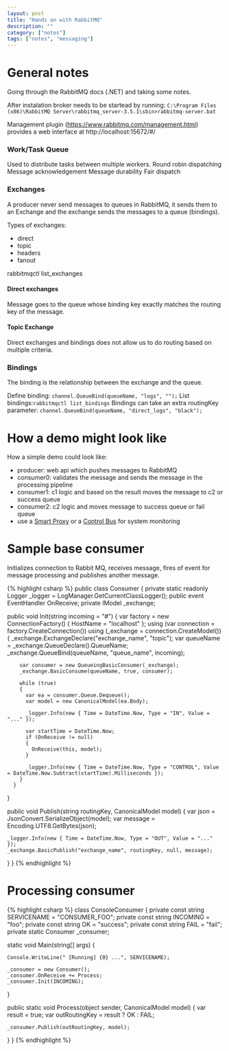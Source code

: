 ```yaml
---
layout: post
title: "Hands on with RabbitMQ"
description: ""
category: ["notes"]
tags: ["notes", "messaging"]
---
```



# General notes
Going through the RabbitMQ docs (.NET) and taking some notes.

After instalation broker needs to be startead by running:
`C:\Program Files (x86)\RabbitMQ Server\rabbitmq_server-3.5.1\sbin>rabbitmq-server.bat`


Management plugin (https://www.rabbitmq.com/management.html) provides a web interface at http://localhost:15672/#/


### Work/Task Queue

Used to distribute tasks between multiple workers.
Round robin dispatching
Message acknowledgement
Message durability
Fair dispatch


### Exchanges

A producer never send messages to queues in RabbitMQ, it sends them to an Exchange and the exchange sends the messages to a queue (bindings).

Types of exchanges:

 - direct
 - topic
 - headers
 - fanout

rabbitmqctl list_exchanges

#### Direct exchanges

Message goes to the queue whose binding key exactly matches the routing key of the message.

#### Topic Exchange

Direct exchanges and bindings does not allow us to do routing based on multiple criteria.

### Bindings

The binding is the relationship between the exchange and the queue.

Define binding: `channel.QueueBind(queueName, "logs", "");`
List bindings:`rabbitmqctl list_bindings`
Bindings can take an extra routingKey parameter: `channel.QueueBind(queueName, "direct_logs", "black");`



# How a demo might look like

How a simple demo could look like:

 - producer: web api which  pushes messages to RabbitMQ
 - consumer0: validates the message and sends the message in the processing pipeline
 - consumer1: c1 logic and based on the result moves the message to c2 or success queue
 - consumer2: c2 logic and moves message to success queue or fail queue
 - use a [Smart Proxy](http://www.enterpriseintegrationpatterns.com/SmartProxy.html) or a [Control Bus](http://www.enterpriseintegrationpatterns.com/ControlBus.html) for system monitoring

# Sample base consumer

Initializes connection to Rabbit MQ, receives message, fires of event for message processing and publishes another message.

{% highlight csharp %}
public class Consumer
{
  private static readonly Logger _logger = LogManager.GetCurrentClassLogger();
  public event EventHandler<CanonicalModel> OnReceive;
  private IModel _exchange;

  public void Init(string incoming = "#")
  {
    var factory = new ConnectionFactory() { HostName = "localhost" };
    using (var connection = factory.CreateConnection())
      using (_exchange = connection.CreateModel())
      {
        _exchange.ExchangeDeclare("exchange_name", "topic");
        var queueName = _exchange.QueueDeclare().QueueName;
        _exchange.QueueBind(queueName, "queue_name", incoming);

        var consumer = new QueueingBasicConsumer(_exchange);
        _exchange.BasicConsume(queueName, true, consumer);

        while (true)
        {
          var ea = consumer.Queue.Dequeue();
          var model = new CanonicalModel(ea.Body);

          _logger.Info(new { Time = DateTime.Now, Type = "IN", Value = "..." });

          var startTime = DateTime.Now;
          if (OnReceive != null)
          {
            OnReceive(this, model);
          }

          _logger.Info(new { Time = DateTime.Now, Type = "CONTROL", Value = DateTime.Now.Subtract(startTime).Milliseconds });
        }
      }
  }

  public void Publish(string routingKey, CanonicalModel model)
  {
    var json = JsonConvert.SerializeObject(model);
    var message = Encoding.UTF8.GetBytes(json);

    _logger.Info(new { Time = DateTime.Now, Type = "OUT", Value = "..." });
    _exchange.BasicPublish("exchange_name", routingKey, null, message);
  }
}
{% endhighlight %}

# Processing consumer


{% highlight csharp %}
class ConsoleConsumer
{
  private const string SERVICENAME = "CONSUMER_FOO";
  private const string INCOMING = "foo";
  private const string OK = "success";
  private const string FAIL = "fail";
  private static Consumer _consumer;

  static void Main(string[] args)
  {

    Console.WriteLine(" [Running] {0} ...", SERVICENAME);

    _consumer = new Consumer();
    _consumer.OnReceive += Process;
    _consumer.Init(INCOMING);

  }

  public static void Process(object sender, CanonicalModel model)
  {
    var result = true;
    var outRoutingKey = result ? OK : FAIL;

    _consumer.Publish(outRoutingKey, model);
  }
}
{% endhighlight %}






